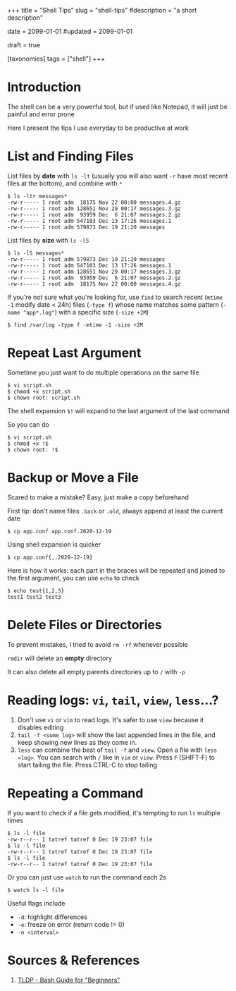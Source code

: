+++
title = "Shell Tips"
slug = "shell-tips"
#description = "a short description"

date = 2099-01-01
#updated = 2099-01-01

draft = true

[taxonomies]
tags = ["shell"]
+++


# Introduction
The shell can be a very powerful tool, but if used like Notepad, it will just be painful and error prone

Here I present the tips I use everyday to be productive at work


# List and Finding Files
List files by **date** with `ls -lt` (usually you will also want `-r` have most recent files at the bottom), and combine with `*`
```shell-session
$ ls -ltr messages*
-rw-r----- 1 root adm  18175 Nov 22 00:00 messages.4.gz
-rw-r----- 1 root adm 128651 Nov 29 00:17 messages.3.gz
-rw-r----- 1 root adm  93959 Dec  6 21:07 messages.2.gz
-rw-r----- 1 root adm 547103 Dec 13 17:26 messages.1
-rw-r----- 1 root adm 579873 Dec 19 21:20 messages
```

List files by **size** with `ls -lS`
```shell-session
$ ls -lS messages*
-rw-r----- 1 root adm 579873 Dec 19 21:20 messages
-rw-r----- 1 root adm 547103 Dec 13 17:26 messages.1
-rw-r----- 1 root adm 128651 Nov 29 00:17 messages.3.gz
-rw-r----- 1 root adm  93959 Dec  6 21:07 messages.2.gz
-rw-r----- 1 root adm  18175 Nov 22 00:00 messages.4.gz
```

If you're not sure what you're looking for, use `find` to search recent (`mtime -1` modify date < 24h) files (`-type f`) whose name matches some pattern (`-name "app*.log"`) with a specific size (`-size +2M`)
```shell-session
$ find /var/log -type f -mtime -1 -size +2M
```


# Repeat Last Argument
Sometime you just want to do multiple operations on the same file
```shell-session
$ vi script.sh
$ chmod +x script.sh
$ chown root: script.sh
```

The shell expansion `$!` will expand to the last argument of the last command

So you can do
```shell-session
$ vi script.sh
$ chmod +x !$
$ chown root: !$
```


# Backup or Move a File
Scared to make a mistake? Easy, just make a copy beforehand

First tip: don't name files `.back` or `.old`, always append at least the current date
```shell-session
$ cp app.conf app.conf.2020-12-19
```

Using shell expansion is quicker
```shell-session
$ cp app.conf{,.2020-12-19}
```

Here is how it works: each part in the braces will be repeated and joined to the first argument, you can use `echo` to check
```shell-session
$ echo test{1,2,3}
test1 test2 test3
```


# Delete Files or Directories
To prevent mistakes, I tried to avoid `rm -rf` whenever possible

`rmdir` will delete an **empty** directory

It can also delete all empty parents directories up to `/` with `-p`


# Reading logs: `vi`, `tail`, `view`, `less`...?
1. Don't use `vi` or `vim` to read logs. It's safer to use `view` because it disables editing
1. `tail -f <some log>` will show the last appended lines in the file, and keep showing new lines as they come in.
1. `less` can combine the best of `tail -f` and `view`. Open a file with `less <log>`. You can search with `/` like in `vim` or `view`. Press `F` (SHIFT-F) to start tailing the file. Press CTRL-C to stop tailing


# Repeating a Command
If you want to check if a file gets modified, it's tempting to run `ls` multiple times
```shell-session
$ ls -l file
-rw-r--r-- 1 tatref tatref 0 Dec 19 23:07 file
$ ls -l file
-rw-r--r-- 1 tatref tatref 0 Dec 19 23:07 file
$ ls -l file
-rw-r--r-- 1 tatref tatref 0 Dec 19 23:07 file
```

Or you can just use `watch` to run the command each 2s
```shell-session
$ watch ls -l file
```

Useful flags include
* `-d`: highlight differences
* `-e`: freeze on error (return code != 0)
* `-n <interval>`



# Sources & References
1. [TLDP - Bash Guide for "Beginners"](https://tldp.org/LDP/Bash-Beginners-Guide/html/index.html)